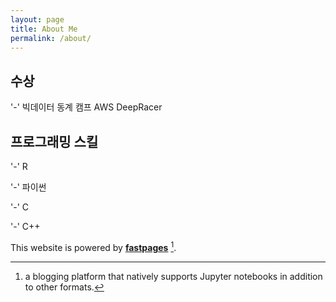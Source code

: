 ```yaml
---
layout: page
title: About Me
permalink: /about/
---
```


## 수상
'-' 빅데이터 동계 캠프 AWS DeepRacer

## 프로그래밍 스킬

'-' R 

'-' 파이썬

'-' C

'-' C++

This website is powered by **[fastpages](https://github.com/fastai/fastpages)** [^1].



[^1]:a blogging platform that natively supports Jupyter notebooks in addition to other formats.
